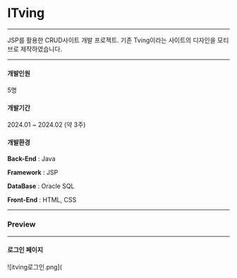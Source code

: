 # ITving
***
JSP를 활용한 CRUD사이트 개발 프로젝트. 기존 Tving이라는 사이트의 디자인을 모티브로 제작하였습니다.
***
#### 개발인원

5명

#### 개발기간

2024.01 ~ 2024.02 (약 3주)

#### 개발환경

**Back-End** : Java

**Framework** : JSP

**DataBase** : Oracle SQL

**Front-End** : HTML, CSS

***

### Preview
***

#### 로그인 페이지

![itving로그인.png](





